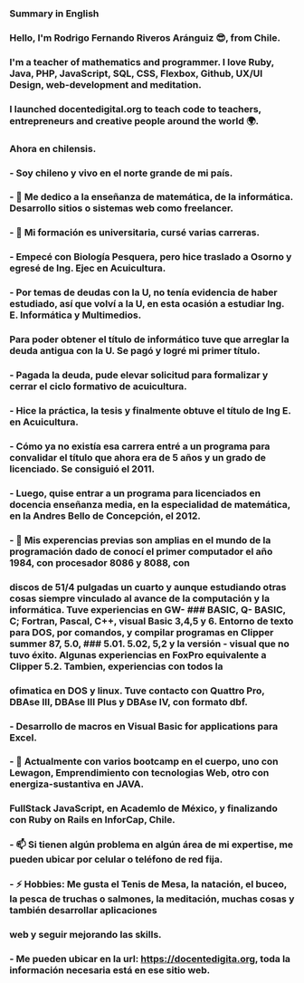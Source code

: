### Summary in English
### Hello, I'm Rodrigo Fernando Riveros Aránguiz 😎, from Chile.

### I'm a teacher of mathematics and programmer. I love Ruby, Java, PHP, JavaScript, SQL, CSS, Flexbox, Github, UX/UI Design, web-development and meditation. 
### I launched docentedigital.org to teach code to teachers, entrepreneurs and creative people around the world 🌍.
###  Ahora en chilensis.

### -  Soy chileno y vivo en el norte grande de mi país.

### - 🌱 Me dedico a la enseñanza de matemática, de la informática. Desarrollo sitios o sistemas web como freelancer.
### - 👯 Mi formación es universitaria, cursé varias carreras. 
### - Empecé con Biología Pesquera, pero hice traslado a Osorno y egresé de Ing. Ejec en Acuicultura.
### - Por temas de deudas con la U, no tenía evidencia de haber estudiado, así que volví a la U, en esta ocasión a estudiar Ing. E. Informática y Multimedios.
###   Para poder obtener el título de informático tuve que arreglar la deuda antigua con la U. Se pagó y logré mi primer título.
### - Pagada la deuda, pude elevar solicitud para formalizar y cerrar el ciclo formativo de acuicultura.
### - Hice la práctica, la tesis y finalmente obtuve el título de Ing E. en Acuicultura. 
### - Cómo ya no existía esa carrera entré a un programa para convalidar el título que ahora era de 5 años y un grado de licenciado. Se consiguió el 2011.
### - Luego, quise entrar a un programa para licenciados en docencia enseñanza media, en la especialidad de matemática, en la Andres Bello de Concepción, el 2012.
### - 🤔 Mis experencias previas son amplias en el mundo de la programación dado de conocí el primer computador el año 1984, con procesador 8086 y 8088, con
###   discos de 51/4 pulgadas un cuarto y aunque estudiando otras cosas siempre vinculado al avance de la computación y la informática. Tuve experiencias en GW- ###   BASIC, Q- BASIC, C; Fortran, Pascal, C++, visual Basic 3,4,5 y 6. Entorno de texto para DOS, por comandos, y compilar programas en Clipper summer 87, 5.0, ###   5.01. 5.02, 5,2 y la versión - visual que no tuvo éxito. Algunas experiencias en FoxPro equivalente a Clipper 5.2. Tambien, experiencias con todos la 
###  ofimatica en DOS y linux. Tuve contacto con Quattro Pro, DBAse III, DBAse III Plus y DBAse IV, con formato dbf.
### - Desarrollo de macros en Visual Basic for applications para Excel.
### - 💬 Actualmente con varios bootcamp en el cuerpo, uno con Lewagon, Emprendimiento con tecnologias Web, otro con energiza-sustantiva en JAVA.
###   FullStack JavaScript, en Academlo de México, y finalizando con Ruby on Rails en InforCap, Chile.
### - 📫 Si tienen algún problema en algún área de mi expertise, me pueden ubicar por celular o teléfono de red fija.

### - ⚡ Hobbies: Me gusta el Tenis de Mesa, la natación, el buceo, la pesca de truchas o salmones, la meditación, muchas cosas y también desarrollar aplicaciones 
###   web y seguir mejorando las skills.
### - Me pueden ubicar en la url: https://docentedigita.org, toda la información necesaria está en ese sitio web.


